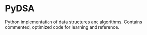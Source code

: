 # PyDSA
Python implementation of data structures and algorithms. Contains commented, optimized code for learning and reference.
